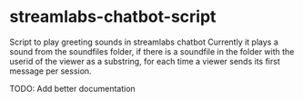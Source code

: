 # streamlabs-chatbot-script
Script to play greeting sounds in streamlabs chatbot Currently it plays a sound from the soundfiles folder, 
if there is a soundfile in the folder with the userid of the viewer as a substring, 
for each time a viewer sends its first message per session.

TODO: Add better documentation
